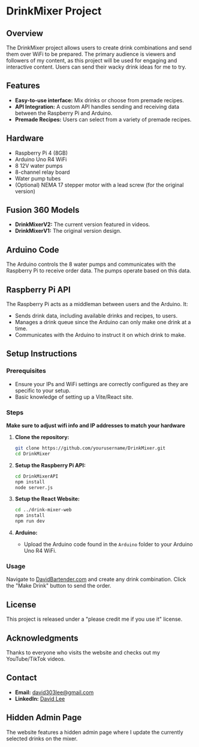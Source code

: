 # DrinkMixer Project

## Overview
The DrinkMixer project allows users to create drink combinations and send them over WiFi to be prepared. The primary audience is viewers and followers of my content, as this project will be used for engaging and interactive content. Users can send their wacky drink ideas for me to try.

## Features
- **Easy-to-use interface:** Mix drinks or choose from premade recipes.
- **API Integration:** A custom API handles sending and receiving data between the Raspberry Pi and Arduino.
- **Premade Recipes:** Users can select from a variety of premade recipes.

## Hardware
- Raspberry Pi 4 (8GB)
- Arduino Uno R4 WiFi
- 8 12V water pumps
- 8-channel relay board
- Water pump tubes
- (Optional) NEMA 17 stepper motor with a lead screw (for the original version)

## Fusion 360 Models
- **DrinkMixerV2:** The current version featured in videos.
- **DrinkMixerV1:** The original version design.

## Arduino Code
The Arduino controls the 8 water pumps and communicates with the Raspberry Pi to receive order data. The pumps operate based on this data.

## Raspberry Pi API
The Raspberry Pi acts as a middleman between users and the Arduino. It:
- Sends drink data, including available drinks and recipes, to users.
- Manages a drink queue since the Arduino can only make one drink at a time.
- Communicates with the Arduino to instruct it on which drink to make.

## Setup Instructions
### Prerequisites
- Ensure your IPs and WiFi settings are correctly configured as they are specific to your setup.
- Basic knowledge of setting up a Vite/React site.

### Steps
**Make sure to adjust wifi info and IP addresses to match your hardware**
1. **Clone the repository:**
    ```bash
    git clone https://github.com/yourusername/DrinkMixer.git
    cd DrinkMixer
    ```

2. **Setup the Raspberry Pi API:**
    ```bash
    cd DrinkMixerAPI
    npm install
    node server.js
    ```

3. **Setup the React Website:**
    ```bash
    cd ../drink-mixer-web
    npm install
    npm run dev
    ```

4. **Arduino:**
    - Upload the Arduino code found in the `Arduino` folder to your Arduino Uno R4 WiFi.

### Usage
Navigate to [DavidBartender.com](https://www.davidbartender.com) and create any drink combination. Click the "Make Drink" button to send the order.

## License
This project is released under a "please credit me if you use it" license.

## Acknowledgments
Thanks to everyone who visits the website and checks out my YouTube/TikTok videos.

## Contact
- **Email:** [david303lee@gmail.com](mailto:david303lee@gmail.com)
- **LinkedIn:** [David Lee](https://www.linkedin.com/in/david-lee-499a4a237/)

## Hidden Admin Page
The website features a hidden admin page where I update the currently selected drinks on the mixer.
